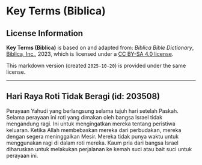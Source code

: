 # Key Terms (Biblica)

## License Information

**Key Terms (Biblica)** is based on and adapted from: _Biblica Bible Dictionary_, [Biblica, Inc.](https://www.biblica.com/), 2023, which is licensed under a [CC BY-SA 4.0 license](https://creativecommons.org/licenses/by-sa/4.0/legalcode.en).

This markdown version (created `2025-10-20`) is provided under the same license.



--------------------------------

## Hari Raya Roti Tidak Beragi (id: 203508)

Perayaan Yahudi yang berlangsung selama tujuh hari setelah Paskah. Selama perayaan ini roti yang dimakan oleh bangsa Israel tidak mengandung ragi. Ini untuk mengingatkan mereka tentang peristiwa keluaran. Ketika Allah membebaskan mereka dari perbudakan, mereka dengan segera meninggalkan Mesir. Mereka tidak punya waktu untuk menggunakan ragi di dalam roti mereka. Kaum pria dari bangsa Israel diharuskan untuk melakukan perjalanan ke kemah suci atau bait suci untuk perayaan ini.


